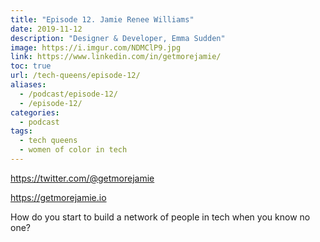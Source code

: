 ```yaml
---
title: "Episode 12. Jamie Renee Williams"
date: 2019-11-12
description: "Designer & Developer, Emma Sudden"
image: https://i.imgur.com/NDMClP9.jpg
link: https://www.linkedin.com/in/getmorejamie/
toc: true
url: /tech-queens/episode-12/
aliases:
  - /podcast/episode-12/
  - /episode-12/
categories:
  - podcast
tags:
  - tech queens
  - women of color in tech
---
```


https://twitter.com/@getmorejamie

https://getmorejamie.io

How do you start to build a network of people in tech when you know no one?

